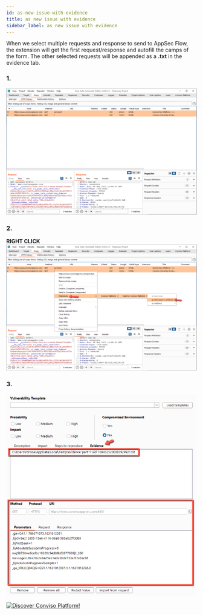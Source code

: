 ```yaml
---
id: as-new-issue-with-evidence
title: as new issue with evidence
sidebar_label: as new issue with evidence
---
```


When we select multiple requests and response to send to AppSec Flow, the extension will get the first request/response and autofill the camps of the form. The other selected requests will be appended as a **.txt** in the evidence tab.

### **1.**
![img](../../../../static/img/burp-extension/issues_tab/auto_fill/as_new_issue_with_evidence/1.png)

### **2.**
**RIGHT CLICK**
![img](../../../../static/img/burp-extension/issues_tab/auto_fill/as_new_issue_with_evidence/2.png)

### **3.**
![img](../../../../static/img/burp-extension/issues_tab/auto_fill/as_new_issue_with_evidence/3.png)

[![Discover Conviso Platform!](https://no-cache.hubspot.com/cta/default/5613826/interactive-125788977029.png)](https://cta-service-cms2.hubspot.com/web-interactives/public/v1/track/redirect?encryptedPayload=AVxigLKtcWzoFbzpyImNNQsXC9S54LjJuklwM39zNd7hvSoR%2FVTX%2FXjNdqdcIIDaZwGiNwYii5hXwRR06puch8xINMyL3EXxTMuSG8Le9if9juV3u%2F%2BX%2FCKsCZN1tLpW39gGnNpiLedq%2BrrfmYxgh8G%2BTcRBEWaKasQ%3D&webInteractiveContentId=125788977029&portalId=5613826)